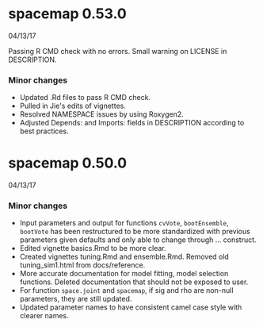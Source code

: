 # spacemap 0.53.0

04/13/17

Passing R CMD check with no errors. Small warning on LICENSE in DESCRIPTION.

### Minor changes

- Updated .Rd files to pass R CMD check.
- Pulled in Jie's edits of vignettes.
- Resolved NAMESPACE issues by using Roxygen2.
- Adjusted Depends: and Imports:  fields in DESCRIPTION 
according to best practices.

# spacemap 0.50.0

04/13/17

### Minor changes

- Input parameters and output for functions `cvVote`, `bootEnsemble`, 
`bootVote` has been restructured to be more standardized with previous
parameters given defaults and only able to change through ... construct. 
- Edited vignette basics.Rmd to be more clear. 
- Created vignettes tuning.Rmd and ensemble.Rmd. 
Removed old tuning_sim1.html from docs/reference. 
- More accurate documentation for model fitting, model selection functions. 
Deleted documentation that should not be exposed to user. 
- For function `space.joint` and `spacemap`, if sig and rho are non-null 
parameters, they are still updated. 
- Updated parameter names to have consistent camel case style with clearer names. 
